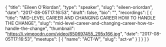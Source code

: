 {
  "title": "Eileen O'Riordan",
  "type": "speaker",
  "slug": "eileen-oriordan",
  "date": "2017-08-05T17:16:53",
  "draft": false,
  "bio": "",
  "recordings": [
    {
      "title": "MID-LEVEL CAREER AND CHANGING CAREER HOW TO HANDLE THE CHANGE",
      "slug": "mid-level-career-and-changing-career-how-to-handle-the-change",
      "thumbnail": "https://i.vimeocdn.com/video/650697455_295x166.jpg",
      "date": "2017-08-05T17:16:53",
      "meetups": [
        {
          "name": "ACT-W",
          "slug": "act-w"
        }
      ]
    }
  ]
}